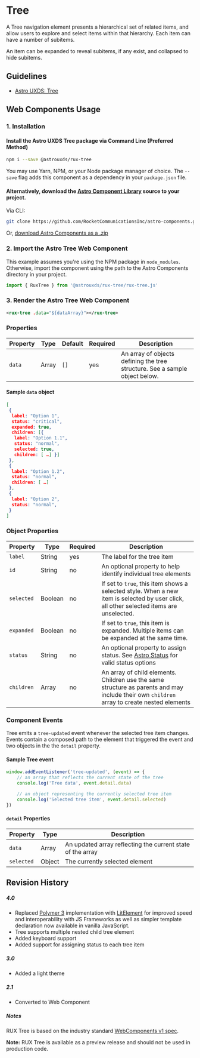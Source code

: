 # Tree

A Tree navigation element presents a hierarchical set of related items, and allow users to explore and select items within that hierarchy. Each item can have a number of subitems.

An item can be expanded to reveal subitems, if any exist, and collapsed to hide subitems.

## Guidelines

-   [Astro UXDS: Tree](http://www.astrouxds.com/library/tree)

## Web Components Usage

### 1. Installation

#### Install the Astro UXDS Tree package via Command Line (Preferred Method)

```sh
npm i --save @astrouxds/rux-tree
```

You may use Yarn, NPM, or your Node package manager of choice. The `--save` flag adds this component as a dependency in your `package.json` file.

#### **Alternatively**, download the [Astro Component Library](https://github.com/RocketCommunicationsInc/astro-components/) source to your project.

Via CLI:

```sh
git clone https://github.com/RocketCommunicationsInc/astro-components.git
```

Or, [download Astro Components as a .zip](https://github.com/RocketCommunicationsInc/astro-components/archive/master.zip)

### 2. Import the Astro Tree Web Component

This example assumes you're using the NPM package in `node_modules`. Otherwise, import the component using the path to the Astro Components directory in your project.

```javascript
import { RuxTree } from '@astrouxds/rux-tree/rux-tree.js'
```

### 3. Render the Astro Tree Web Component

```xml
<rux-tree .data="${dataArray}"></rux-tree>
```

### Properties

| Property | Type  | Default | Required | Description                                                                 |
| -------- | ----- | ------- | -------- | --------------------------------------------------------------------------- |
| `data`   | Array | `[]`    | yes      | An array of objects defining the tree structure. See a sample object below. |

#### Sample `data` object

```json
[
 {
  label: "Option 1",
  status: "critical",
  expanded: true,
  children: [{
   label: "Option 1.1",
   status: "normal",
   selected: true,
   children: [ …] }]
 },
 {
  label: "Option 1.2",
  status: "normal",
  children: [ …]
 },
 {
  label: "Option 2",
  status: "normal",
 }
]
```

### Object Properties

| Property   | Type    | Required | Description                                                                                                                                 |
| ---------- | ------- | -------- | ------------------------------------------------------------------------------------------------------------------------------------------- |
| `label`    | String  | yes      | The label for the tree item                                                                                                                 |
| `id`       | String  | no       | An optional property to help identify individual tree elements                                                                              |
| `selected` | Boolean | no       | If set to `true`, this item shows a selected style. When a new item is selected by user click, all other selected items are unselected.     |
| `expanded` | Boolean | no       | If set to `true`, this item is expanded. Multiple items can be expanded at the same time.                                                   |
| `status`   | String  | no       | An optional property to assign status. See [Astro Status](http://www.astrouxds.com/library/tree) for valid status options                   |
| `children` | Array   | no       | An array of child elements. Children use the same structure as parents and may include their own `children` array to create nested elements |

### Component Events

Tree emits a `tree-updated` event whenever the selected tree item changes. Events contain a composed path to the element that triggered the event and two objects in the the `detail` property.

#### Sample Tree event

```javascript
window.addEventListener('tree-updated', (event) => {
    // an array that reflects the current state of the tree
    console.log('Tree data', event.detail.data)

    // an object representing the currently selected tree item
    console.log('Selected tree item', event.detail.selected)
})
```

#### `detail` Properties

| Property   | Type   | Description                                                |
| ---------- | ------ | ---------------------------------------------------------- |
| `data`     | Array  | An updated array reflecting the current state of the array |
| `selected` | Object | The currently selected element                             |

## Revision History

##### **4.0**

-   Replaced [Polymer 3](https://www.polymer-project.org) implementation with [LitElement](https://lit-element.polymer-project.org/) for improved speed and interoperability with JS Frameworks as well as simpler template declaration now available in vanilla JavaScript.
-   Tree supports multiple nested child tree element
-   Added keyboard support
-   Added support for assigning status to each tree item

##### **3.0**

-   Added a light theme

##### **2.1**

-   Converted to Web Component

##### Notes

RUX Tree is based on the industry standard [WebComponents v1 spec](https://html.spec.whatwg.org/multipage/custom-elements.html).

**Note:** RUX Tree is available as a preview release and should not be used in production code.
